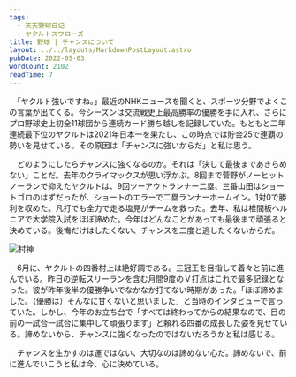 ```yaml
---
tags:
  - 天天野球日记
  - ヤクルトスワローズ
title: 野球 | チャンスについて
layout: ../../layouts/MarkdownPostLayout.astro
pubDate: 2022-05-03
wordCount: 2102
readTime: 7
---
```


　「ヤクルト強いですね。」最近のNHKニュースを聞くと、スポーツ分野でよくこの言葉が出てくる。今シーズンは交流戦史上最高勝率の優勝を手に入れ、さらにプロ野球史上初全11球団から連続カード勝ち越しを記録していた。もともと二年連続最下位のヤクルトは2021年日本一を果たし、この時点では貯金25で連覇の勢いを見せている。その原因は「チャンスに強いからだ」と私は思う。

　どのようにしたらチャンスに強くなるのか。それは「決して最後まであきらめない」ことだ。去年のクライマックスが思い浮かぶ。8回まで菅野がノーヒットノーランで抑えたヤクルトは、9回ツーアウトランナー二塁、三番山田はショートゴロのはずだったが、ショートのエラーで二塁ランナーホームイン。1対0で勝利を収めた。凡打でも全力で走る塩見がチームを救った。去年、私は椎間板ヘルニアで大学院入試をほぼ諦めた。今年はどんなことがあっても最後まで頑張ると決めている。後悔だけはしたくない、チャンスを二度と逃したくないからだ。

![村神](/img/微信图片_20220629143843.png)

　6月に、ヤクルトの四番村上は絶好調である。三冠王を目指して着々と前に進んでいる。昨日の逆転スリーランを含む月間9度のＶ打点はこれで最多記録となった。彼が昨年後半の優勝争いでなかなか打てない時期があった。「ほぼ諦めました。（優勝は）そんなに甘くないと思いました」と当時のインタビューで言っていた。しかし、今年のお立ち台で「すべては終わってからの結果なので、目の前の一試合一試合に集中して頑張ります」と頼れる四番の成長した姿を見せている。諦めないから、チャンスに強くなったのではないだろうかと私は感じる。

　チャンスを生かすのは運ではない、大切なのは諦めない心だ。諦めないで、前に進んでいこうと私は今、心に決めている。
